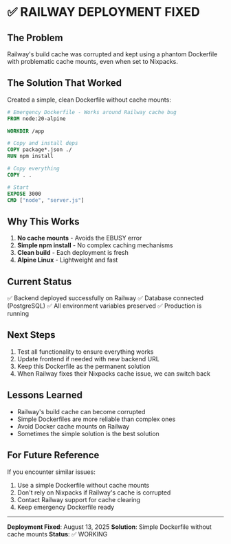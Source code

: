 # ✅ RAILWAY DEPLOYMENT FIXED

## The Problem
Railway's build cache was corrupted and kept using a phantom Dockerfile with problematic cache mounts, even when set to Nixpacks.

## The Solution That Worked
Created a simple, clean Dockerfile without cache mounts:

```dockerfile
# Emergency Dockerfile - Works around Railway cache bug
FROM node:20-alpine

WORKDIR /app

# Copy and install deps
COPY package*.json ./
RUN npm install

# Copy everything
COPY . .

# Start
EXPOSE 3000
CMD ["node", "server.js"]
```

## Why This Works
1. **No cache mounts** - Avoids the EBUSY error
2. **Simple npm install** - No complex caching mechanisms
3. **Clean build** - Each deployment is fresh
4. **Alpine Linux** - Lightweight and fast

## Current Status
✅ Backend deployed successfully on Railway
✅ Database connected (PostgreSQL)
✅ All environment variables preserved
✅ Production is running

## Next Steps
1. Test all functionality to ensure everything works
2. Update frontend if needed with new backend URL
3. Keep this Dockerfile as the permanent solution
4. When Railway fixes their Nixpacks cache issue, we can switch back

## Lessons Learned
- Railway's build cache can become corrupted
- Simple Dockerfiles are more reliable than complex ones
- Avoid Docker cache mounts on Railway
- Sometimes the simple solution is the best solution

## For Future Reference
If you encounter similar issues:
1. Use a simple Dockerfile without cache mounts
2. Don't rely on Nixpacks if Railway's cache is corrupted
3. Contact Railway support for cache clearing
4. Keep emergency Dockerfile ready

---
**Deployment Fixed**: August 13, 2025
**Solution**: Simple Dockerfile without cache mounts
**Status**: ✅ WORKING